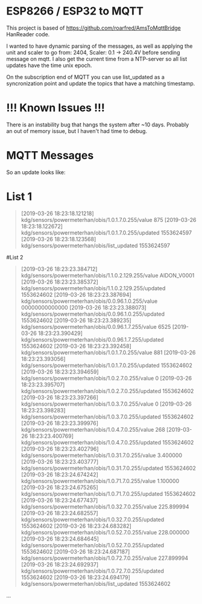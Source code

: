 # ESP8266 / ESP32 to MQTT

This project is based of https://github.com/roarfred/AmsToMqttBridge HanReader code.

I wanted to have dynamic parsing of the messages, as well as applying the unit and scaler to go from: 2404, Scaler: 0.1 -> 240.4V before sending message on mqtt.
I also get the current time from a NTP-server so all list updates have the time unix epoch.

On the subscription end of MQTT you can use list_updated as a syncronization point and update the topics that have a matching timestamp.


# !!! Known Issues !!!

There is an instability bug that hangs the system after ~10 days.
Probably an out of memory issue, but I haven't had time to debug.


# MQTT Messages

So an update looks like:

# List 1
> [2019-03-26 18:23:18.121218] kdg/sensors/powermeterhan/obis/1.0.1.7.0.255/value 875
> [2019-03-26 18:23:18.122672] kdg/sensors/powermeterhan/obis/1.0.1.7.0.255/updated 1553624597
> [2019-03-26 18:23:18.123568] kdg/sensors/powermeterhan/obis/list_updated 1553624597

#List 2
> [2019-03-26 18:23:23.384712] kdg/sensors/powermeterhan/obis/1.1.0.2.129.255/value AIDON_V0001
> [2019-03-26 18:23:23.385372] kdg/sensors/powermeterhan/obis/1.1.0.2.129.255/updated 1553624602
> [2019-03-26 18:23:23.387694] kdg/sensors/powermeterhan/obis/0.0.96.1.0.255/value 00000000000000
> [2019-03-26 18:23:23.388073] kdg/sensors/powermeterhan/obis/0.0.96.1.0.255/updated 1553624602
> [2019-03-26 18:23:23.389235] kdg/sensors/powermeterhan/obis/0.0.96.1.7.255/value 6525
> [2019-03-26 18:23:23.390429] kdg/sensors/powermeterhan/obis/0.0.96.1.7.255/updated 1553624602
> [2019-03-26 18:23:23.392458] kdg/sensors/powermeterhan/obis/1.0.1.7.0.255/value 881
> [2019-03-26 18:23:23.393056] kdg/sensors/powermeterhan/obis/1.0.1.7.0.255/updated 1553624602
> [2019-03-26 18:23:23.394659] kdg/sensors/powermeterhan/obis/1.0.2.7.0.255/value 0
> [2019-03-26 18:23:23.395707] kdg/sensors/powermeterhan/obis/1.0.2.7.0.255/updated 1553624602
> [2019-03-26 18:23:23.397266] kdg/sensors/powermeterhan/obis/1.0.3.7.0.255/value 0
> [2019-03-26 18:23:23.398283] kdg/sensors/powermeterhan/obis/1.0.3.7.0.255/updated 1553624602
> [2019-03-26 18:23:23.399976] kdg/sensors/powermeterhan/obis/1.0.4.7.0.255/value 268
> [2019-03-26 18:23:23.400769] kdg/sensors/powermeterhan/obis/1.0.4.7.0.255/updated 1553624602
> [2019-03-26 18:23:23.402796] kdg/sensors/powermeterhan/obis/1.0.31.7.0.255/value 3.400000
> [2019-03-26 18:23:23.403777] kdg/sensors/powermeterhan/obis/1.0.31.7.0.255/updated 1553624602
> [2019-03-26 18:23:24.674242] kdg/sensors/powermeterhan/obis/1.0.71.7.0.255/value 1.100000
> [2019-03-26 18:23:24.675265] kdg/sensors/powermeterhan/obis/1.0.71.7.0.255/updated 1553624602
> [2019-03-26 18:23:24.677437] kdg/sensors/powermeterhan/obis/1.0.32.7.0.255/value 225.899994
> [2019-03-26 18:23:24.682557] kdg/sensors/powermeterhan/obis/1.0.32.7.0.255/updated 1553624602
> [2019-03-26 18:23:24.683282] kdg/sensors/powermeterhan/obis/1.0.52.7.0.255/value 228.000000
> [2019-03-26 18:23:24.684645] kdg/sensors/powermeterhan/obis/1.0.52.7.0.255/updated 1553624602
> [2019-03-26 18:23:24.687187] kdg/sensors/powermeterhan/obis/1.0.72.7.0.255/value 227.899994
> [2019-03-26 18:23:24.692937] kdg/sensors/powermeterhan/obis/1.0.72.7.0.255/updated 1553624602
> [2019-03-26 18:23:24.694179] kdg/sensors/powermeterhan/obis/list_updated 1553624602

...

